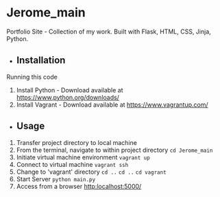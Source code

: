# Jerome_main
Portfolio Site - Collection of my work.
Built with Flask, HTML, CSS, Jinja, Python.


* ## Installation
Running this code
1. Install Python - Download available at https://www.python.org/downloads/
2. Install Vagrant - Download available at https://www.vagrantup.com/

* ## Usage
1. Transfer project directory to local machine
2. From the terminal, navigate to within project directory 
```cd Jerome_main```
3. Initiate virtual machine environment
```vagrant up```
4. Connect to virtual machine
```vagrant ssh```
5. Change to 'vagrant' directory
```cd ..```
```cd ..```
```cd vagrant```
6. Start Server
```python main.py```
7. Access from a browser
<http:localhost:5000/>
